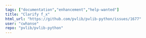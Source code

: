 ```yaml
---
tags: ["documentation","enhancement","help-wanted"]
title: "Clarify f_x"
html_url: "https://github.com/pvlib/pvlib-python/issues/1677"
user: "cwhanse"
repo: "pvlib/pvlib-python"
---
```


